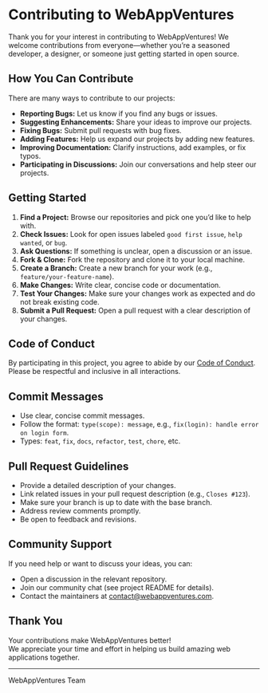 # Contributing to WebAppVentures

Thank you for your interest in contributing to WebAppVentures! We welcome contributions from everyone—whether you’re a seasoned developer, a designer, or someone just getting started in open source.

## How You Can Contribute

There are many ways to contribute to our projects:

- **Reporting Bugs:** Let us know if you find any bugs or issues.
- **Suggesting Enhancements:** Share your ideas to improve our projects.
- **Fixing Bugs:** Submit pull requests with bug fixes.
- **Adding Features:** Help us expand our projects by adding new features.
- **Improving Documentation:** Clarify instructions, add examples, or fix typos.
- **Participating in Discussions:** Join our conversations and help steer our projects.

## Getting Started

1. **Find a Project:** Browse our repositories and pick one you’d like to help with.
2. **Check Issues:** Look for open issues labeled `good first issue`, `help wanted`, or `bug`.
3. **Ask Questions:** If something is unclear, open a discussion or an issue.
4. **Fork & Clone:** Fork the repository and clone it to your local machine.
5. **Create a Branch:** Create a new branch for your work (e.g., `feature/your-feature-name`).
6. **Make Changes:** Write clear, concise code or documentation.
7. **Test Your Changes:** Make sure your changes work as expected and do not break existing code.
8. **Submit a Pull Request:** Open a pull request with a clear description of your changes.

## Code of Conduct

By participating in this project, you agree to abide by our [Code of Conduct](CODE_OF_CONDUCT.md). Please be respectful and inclusive in all interactions.

## Commit Messages

- Use clear, concise commit messages.
- Follow the format: `type(scope): message`, e.g., `fix(login): handle error on login form`.
- Types: `feat`, `fix`, `docs`, `refactor`, `test`, `chore`, etc.

## Pull Request Guidelines

- Provide a detailed description of your changes.
- Link related issues in your pull request description (e.g., `Closes #123`).
- Make sure your branch is up to date with the base branch.
- Address review comments promptly.
- Be open to feedback and revisions.

## Community Support

If you need help or want to discuss your ideas, you can:

- Open a discussion in the relevant repository.
- Join our community chat (see project README for details).
- Contact the maintainers at [contact@webappventures.com](mailto:contact@webappventures.com).

## Thank You

Your contributions make WebAppVentures better!  
We appreciate your time and effort in helping us build amazing web applications together.

---
WebAppVentures Team
